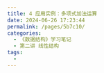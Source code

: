 ```yaml
---
title: 4 应用实例：多项式加法运算
date: 2024-06-26 17:23:44
permalink: /pages/5b7c10/
categories:
  - 《数据结构》学习笔记
  - 第二讲 线性结构
tags:
  - 
---
```

